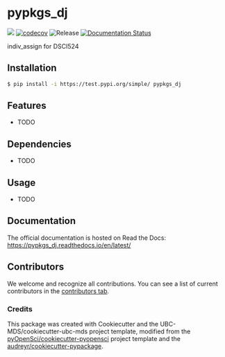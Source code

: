 # pypkgs_dj 

![](https://github.com/jianructose/pypkgs_dj/workflows/build/badge.svg) [![codecov](https://codecov.io/gh/jianructose/pypkgs_dj/branch/main/graph/badge.svg)](https://codecov.io/gh/jianructose/pypkgs_dj) ![Release](https://github.com/jianructose/pypkgs_dj/workflows/Release/badge.svg) [![Documentation Status](https://readthedocs.org/projects/pypkgs_dj/badge/?version=latest)](https://pypkgs_dj.readthedocs.io/en/latest/?badge=latest)

indiv_assign for DSCI524

## Installation

```bash
$ pip install -i https://test.pypi.org/simple/ pypkgs_dj
```

## Features

- TODO

## Dependencies

- TODO

## Usage

- TODO

## Documentation

The official documentation is hosted on Read the Docs: https://pypkgs_dj.readthedocs.io/en/latest/

## Contributors

We welcome and recognize all contributions. You can see a list of current contributors in the [contributors tab](https://github.com/jianructose/pypkgs_dj/graphs/contributors).

### Credits

This package was created with Cookiecutter and the UBC-MDS/cookiecutter-ubc-mds project template, modified from the [pyOpenSci/cookiecutter-pyopensci](https://github.com/pyOpenSci/cookiecutter-pyopensci) project template and the [audreyr/cookiecutter-pypackage](https://github.com/audreyr/cookiecutter-pypackage).
